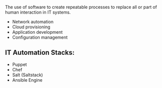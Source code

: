 The use of software to create repeatable processes to replace all or part of human interaction in IT systems.

- Network automation
- Cloud provisioning
- Application development
- Configuration management


## IT Automation Stacks:

- Puppet
- Chef
- Salt (Saltstack)
- Ansible Engine

